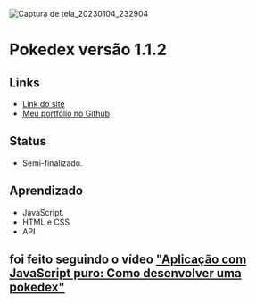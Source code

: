 ![Captura de tela_20230104_232904](https://user-images.githubusercontent.com/121991259/210687805-2e26e505-63b8-4b05-8b41-e00dafbe4cbd.png)
<h1>Pokedex versão 1.1.2</h1>
<h2>Links</h2>
<ul>
  <li>
    <a href="https://mauriciomcoutinho.github.io/pokedex/" target="_blank">Link do site</a>
  </li>
  <li>
    <a href="https://github.com/MauricioMCoutinho?tab=repositories" target="_blank">Meu portfólio no Github</a>
  </li>
</ul>
<h2>Status</h2>
<ul>
  <li>Semi-finalizado.</li>
</ul>
<h2>Aprendizado</h2>
<ul>
  <li>JavaScript.</li>
  <li>HTML e CSS</li>
  <li>API</li>
</ul>
<h2>foi feito seguindo o vídeo <a href="https://www.youtube.com/watch?v=Uptu3NrBFBM" target="_blank"> "Aplicação com JavaScript puro: Como desenvolver uma pokedex"  </a></h2>